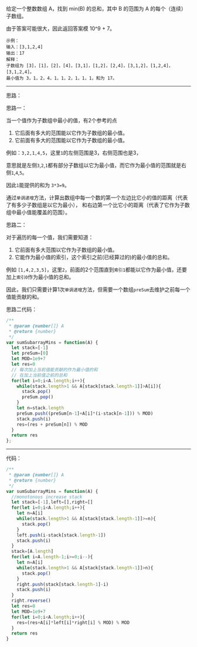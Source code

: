 给定一个整数数组 A，找到 min(B) 的总和，其中 B 的范围为 A 的每个（连续）子数组。

由于答案可能很大，因此返回答案模 10^9 + 7。

 
```
示例：
输入：[3,1,2,4]
输出：17
解释：
子数组为 [3]，[1]，[2]，[4]，[3,1]，[1,2]，[2,4]，[3,1,2]，[1,2,4]，[3,1,2,4]。 
最小值为 3，1，2，4，1，1，2，1，1，1，和为 17。
```

-----

思路：

思路一：

当一个值作为子数组中最小的值，有2个参考的点

1. 它后面有多大的范围能以它作为子数组的最小值。
2. 它前面有多大的范围能以它作为子数组的最小值。

例如：`3,2,1,4,5`，这里`1`的左侧范围是3，右侧范围也是3，

意思就是左侧`3`,`2`,`1`都有部分子数组以它为最小值，而它作为最小值的范围就是右侧`1`,`4`,`5`。

因此`1`能提供的和为 `3*3=9`。

通过`单调递增`方法，计算出数组中每一个数的第一个左边比它小的值的距离（代表了有多少子数组是以它为最小），
和右边第一个比它小的距离（代表了它作为子数组中最小值能覆盖的范围）。

思路二：

对于遍历的每一个值，我们需要知道：

1. 它前面有多大范围以它作为子数组的最小值。
2. 它能作为最小值的索引，这个索引之前(已经算过的)的最小值的总和。

例如 `[1,4,2,3,5]`，这里`2`，前面的2个范围直到`索引1`都能以它作为最小值，还要加上`索引0`作为最小值的总和。

因此，我们只需要计算1次`单调递增`方法，但需要一个数组`preSum`去维护之前每一个值能贡献的和。


思路二代码：
```js
/**
 * @param {number[]} A
 * @return {number}
 */
var sumSubarrayMins = function(A) {
  let stack=[-1]
  let preSum=[0]
  let MOD=1e9+7
  let res=0
  // 每次加上当前值能贡献的作为最小值的和
  // 在加上当前值之前的总和
  for(let i=0;i<A.length;i++){
    while(stack.length>1 && A[stack[stack.length-1]]>A[i]){
      stack.pop()
      preSum.pop()
    }
    let n=stack.length
    preSum.push((preSum[n-1]+A[i]*(i-stack[n-1])) % MOD)
    stack.push(i)
    res=(res + preSum[n]) % MOD
  }
  return res
};
```

-----

代码：
```js
/**
 * @param {number[]} A
 * @return {number}
 */
var sumSubarrayMins = function(A) {
  //monotonous increase stack
  let stack=[-1],left=[],right=[]
  for(let i=0;i<A.length;i++){
    let n=A[i]
    while(stack.length>1 && A[stack[stack.length-1]]>=n){
      stack.pop()
    }
    left.push(i-stack[stack.length-1])
    stack.push(i)
  }
  stack=[A.length]
  for(let i=A.length-1;i>=0;i--){
    let n=A[i]
    while(stack.length>1 && A[stack[stack.length-1]]>n){
      stack.pop()
    }
    right.push(stack[stack.length-1]-i)
    stack.push(i)
  }
  right.reverse()
  let res=0
  let MOD=1e9+7
  for(let i=0;i<A.length;i++){
    res=(res+A[i]*left[i]*right[i] % MOD) % MOD
  }
  return res
}
```